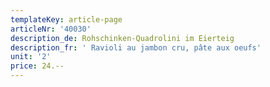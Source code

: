```yaml
---
templateKey: article-page
articleNr: '40030'
description_de: Rohschinken-Quadrolini im Eierteig
description_fr: ' Ravioli au jambon cru, pâte aux oeufs'
unit: '2'
price: 24.--
---
```


